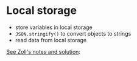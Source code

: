 # Local storage

  - store variables in local storage
  - `JSON.stringify()` to convert objects to strings
  - read data from local storage

[See Zoli's notes and solution](https://github.com/gaboratorium/keaproject/tree/master/zoli/16-08-29):